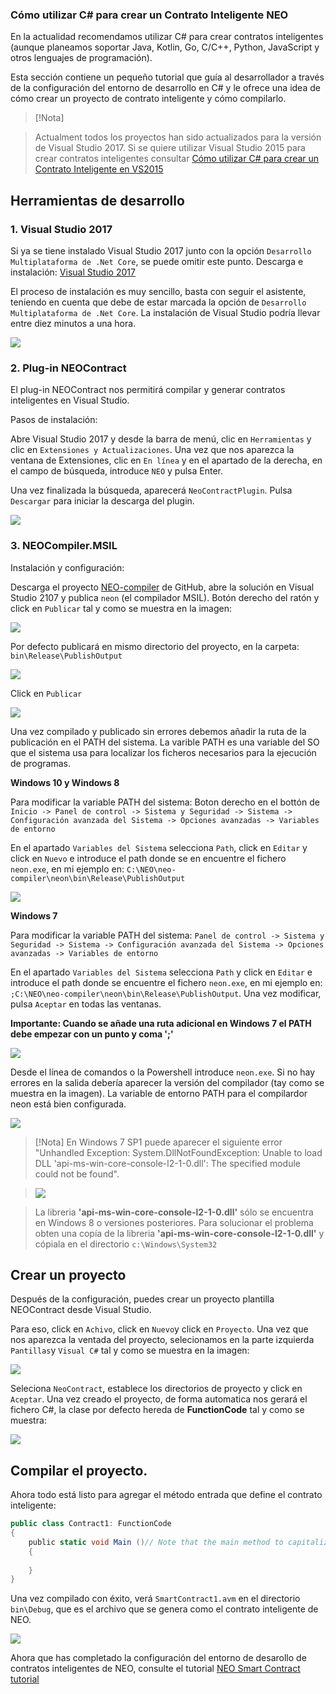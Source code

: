 
### Cómo utilizar C# para crear un Contrato Inteligente NEO

En la actualidad recomendamos utilizar C# para crear contratos inteligentes (aunque planeamos soportar Java, Kotlin, Go, C/C++, Python, JavaScript y otros lenguajes de programación).

Esta sección contiene un pequeño tutorial que guía al desarrollador a través de la configuración del entorno de desarrollo en C# y le ofrece una idea de cómo crear un proyecto de contrato inteligente y cómo compilarlo.

> [!Nota]

> Actualment todos los proyectos han sido actualizados para la versión de Visual Studio 2017. Si se quiere utilizar Visual Studio 2015 para crear contratos inteligentes consultar [Cómo utilizar C# para crear un Contrato Inteligente en VS2015](getting-started-2015.md)

## Herramientas de desarrollo

### 1. Visual Studio 2017

Si ya se tiene instalado Visual Studio 2017 junto con la opción `Desarrollo Multiplataforma de .Net Core`, se puede omitir este punto. Descarga e instalación: [Visual Studio 2017](https://www.visualstudio.com/products/visual-studio-community-vs)

El proceso de instalación es muy sencillo, basta con seguir el asistente, teniendo en cuenta que debe de estar marcada la opción de `Desarrollo Multiplataforma de .Net Core`. La instalación de Visual Studio podría llevar entre diez minutos a una hora.

<img style="vertical-align: middle" src="assets/getting-started/install_core_cross_platform_development_toolset.png">


### 2. Plug-in NEOContract

El plug-in NEOContract nos permitirá compilar y generar contratos inteligentes en Visual Studio.

Pasos de instalación:

Abre Visual Studio 2017 y desde la barra de menú, clic en `Herramientas` y clic en `Extensiones y Actualizaciones`. Una vez que nos aparezca la ventana de Extensiones, clic en `En línea` y en el apartado de la derecha, en el campo de búsqueda, introduce `NEO` y pulsa Enter.

Una vez finalizada la búsqueda, aparecerá `NeoContractPlugin`. Pulsa `Descargar` para iniciar la descarga del plugin.

<img style="vertical-align: middle" src="assets/getting-started/download_and_install_smart_contract_plugin.png">


### 3. NEOCompiler.MSIL

Instalación y configuración:

Descarga el proyecto [NEO-compiler](https://github.com/neo-project/neo-compiler) de GitHub, abre la solución en Visual Studio 2107 y publica `neon` (el compilador MSIL). Botón derecho del ratón y click en `Publicar` tal y como se muestra en la imagen:

<img style="vertical-align: middle" src="assets/getting-started/publish_neo_compiler_msil_project.png">

Por defecto publicará en mismo directorio del proyecto, en la carpeta: `bin\Release\PublishOutput`

<img style="vertical-align: middle" src="assets/getting-started/publish_and_profile_settings.png">

Click en `Publicar`

<img style="vertical-align: middle" src="assets/getting-started/compile_and_publish.png">

Una vez compilado y publicado sin errores debemos añadir la ruta de la publicación en el PATH del sistema. La varible PATH es una variable del SO que el sistema usa para localizar los ficheros necesarios para la ejecución de programas.

**Windows 10 y Windows 8**

  Para modificar la variable PATH del sistema: 
  Boton derecho en el bottón de `Inicio -> Panel de control -> Sistema y Seguridad -> Sistema -> Configuración avanzada del Sistema -> Opciones avanzadas -> Variables de entorno`
  
   En el apartado `Variables del Sistema` selecciona `Path`, click en `Editar` y click en `Nuevo` e introduce el path donde se en encuentre el fichero `neon.exe`, en mi ejemplo en: `C:\NEO\neo-compiler\neon\bin\Release\PublishOutput`
 
 <img style="vertical-align: middle" src="assets/getting-started/w10_edit_environmental_variables.png">
  

**Windows 7**

  Para modificar la variable PATH del sistema: 
  `Panel de control -> Sistema y Seguridad -> Sistema -> Configuración avanzada del Sistema -> Opciones avanzadas -> Variables de entorno`
  
  En el apartado `Variables del Sistema` selecciona `Path` y click en `Editar` e introduce el path donde se encuentre el fichero `neon.exe`,  en mi ejemplo en: `;C:\NEO\neo-compiler\neon\bin\Release\PublishOutput`. Una vez modificar, pulsa `Aceptar` en todas las ventanas.
   
 **Importante: Cuando se añade una ruta adicional en Windows 7 el PATH debe empezar con un punto y coma ';'**
 
  <img style="vertical-align: middle" src="assets/getting-started/w7_edit_environmental_variables.png">

  Desde el línea de comandos o la Powershell introduce `neon.exe`. Si no hay errores en la salida debería aparecer la versión del compilador (tay como se muestra en la imagen). La variable de entorno PATH para el compilardor neon está bien configurada.
  
<img style="vertical-align: middle" src="assets/getting-started/powershell_enviornment_variabled_updated_correctly.png">

> [!Nota]
> En Windows 7 SP1 puede aparecer el siguiente error "Unhandled Exception: System.DllNotFoundException: Unable to load DLL 'api-ms-win-core-console-l2-1-0.dll': The specified module could not be found". 

> <img style="vertical-align: middle" src="assets/getting-started/api_ms_win_core_console_error.png">

> La libreria **'api-ms-win-core-console-l2-1-0.dll'** sólo se encuentra en Windows 8 o versiones posteriores. Para solucionar el problema obten una copía de la libreria **'api-ms-win-core-console-l2-1-0.dll'** y cópiala en el directorio `c:\Windows\System32`

## Crear un proyecto

Después de la configuración, puedes crear un proyecto plantilla NEOContract desde Visual Studio.

Para eso, click en `Achivo`, click en `Nuevo`y click en `Proyecto`. Una vez que nos aparezca la ventada del proyecto,
selecionamos en la parte izquierda `Pantillas`y `Visual C#` tal y como se muestra en la imagen:

<img style="vertical-align: middle" src="assets/getting-started/new_smart_contract_project.png">

Seleciona `NeoContract`, establece los directorios de proyecto y click en `Aceptar`. Una vez creado el proyecto, de forma automatica nos gerará el fichero C#, la clase por defecto hereda de **FunctionCode** tal y como se muestra:


<img style="vertical-align: middle" src="assets/getting-started/smart_contract_function_code.png">


## Compilar el proyecto.

Ahora todo está listo para agregar el método entrada que define el contrato inteligente:

```c#
public class Contract1: FunctionCode
{
    public static void Main ()// Note that the main method to capitalize
    {
        
    }
}
```

Una vez compilado con éxito, verá `SmartContract1.avm` en el directorio `bin\Debug`, que es el archivo que se genera como el contrato inteligente de NEO.

<img style="vertical-align: middle" src="assets/getting-started/compile_smart_contract.png">

Ahora que has completado la configuración del entorno de desarollo de contratos inteligentes de NEO, consulte el tutorial [NEO Smart Contract tutorial](tutorial.md)
